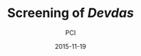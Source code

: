 ---
layout: post
title: "Screening of <i>Devdas</i>"
cleantitle: "Screening of Devdas"
film: "Devdas"
author: PCI
date: 2015-11-19
day: "Thursday"
dd: "19"
mm: "November"
excerpt: "A wealthy law graduate in the early 1900s (Khan) returns from his studies in London to marry his childhood sweetheart, Paro (Rai), only to have the marriage disapproved by his parents and descend into emotional deterioration."
image: "/images/events/devdas.jpg"
location: "Harrison M20"
time: 9:00 PM
tags: 
- event
- upcomingevent
---